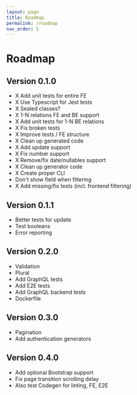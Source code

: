 ```yaml
---
layout: page
title: Roadmap
permalink: /roadmap
nav_order: 5
---
```

# Roadmap
## Version 0.1.0
- X Add unit tests for entire FE
- X Use Typescript for Jest tests
- X Sealed classes?
- X 1-N relations FE and BE support
- X Add unit tests for 1-N BE relations
- X Fix broken tests
- X Improve tests / FE structure
- X Clean up generated code
- X Add update support
- X Fix number support
- X Remove/fix date/nullables support
- X Clean up generator code
- X Create proper CLI
- Don't show field when filtering
- X Add missing/fix tests (incl. frontend filtering)

## Version 0.1.1
- Better tests for update
- Test booleans
- Error reporting

## Version 0.2.0
- Validation
- Plural
- Add GraphQL tests
- Add E2E tests
- Add GraphQL backend tests
- Dockerfile

## Version 0.3.0
- Pagination
- Add authentication generators

## Version 0.4.0
- Add optional Bootstrap support
- Fix page transition scrolling delay
- Also test Codegen for linting, FE, E2E
